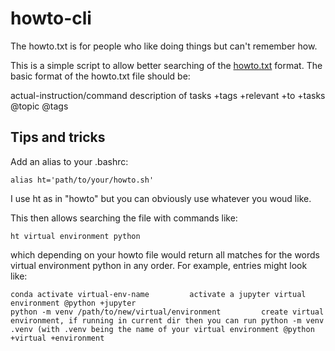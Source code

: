 # howto-cli

The howto.txt is for people who like doing things but can't remember how.

This is a simple script to allow better searching of the [howto.txt](https://github.com/alexk49/howto.txt) format. The basic format of the howto.txt file should be:

actual-instruction/command description of tasks +tags +relevant +to +tasks @topic @tags

## Tips and tricks

Add an alias to your .bashrc:

```
alias ht='path/to/your/howto.sh'
```

I use ht as in "howto" but you can obviously use whatever you woud like. 

This then allows searching the file with commands like:

```
ht virtual environment python
```

which depending on your howto file would return all matches for the words virtual environment python in any order. For example, entries might look like:

```
conda activate virtual-env-name         activate a jupyter virtual environment @python +jupyter
python -m venv /path/to/new/virtual/environment         create virtual environment, if running in current dir then you can run python -m venv .venv (with .venv being the name of your virtual environment @python +virtual +environment
```
